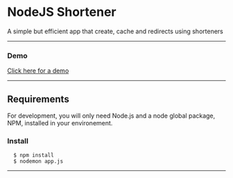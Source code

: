 # NodeJS Shortener

A simple but efficient app that create, cache and redirects using shorteners

---
### Demo
[Click here for a demo](https://node-js-shortener.vercel.app)


---
## Requirements

For development, you will only need Node.js and a node global package, NPM, installed in your environement.


###
### Install

      $ npm install
      $ nodemon app.js

---


